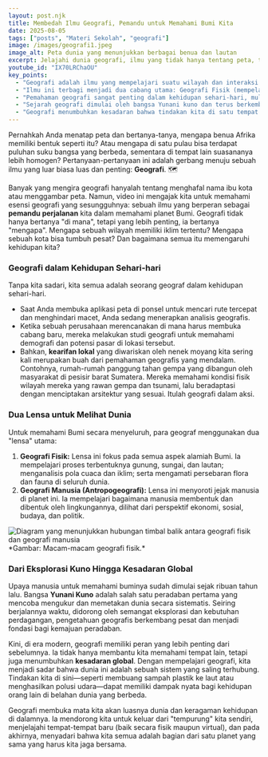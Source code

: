 ```yaml
---
layout: post.njk
title: Membedah Ilmu Geografi, Pemandu untuk Memahami Bumi Kita
date: 2025-08-05
tags: ["posts", "Materi Sekolah", "geografi"]
image: /images/geografi1.jpeg
image_alt: Peta dunia yang menunjukkan berbagai benua dan lautan
excerpt: Jelajahi dunia geografi, ilmu yang tidak hanya tentang peta, tetapi juga tentang memahami interaksi kompleks antara manusia dan lingkungannya. Temukan bagaimana geografi membentuk kearifan lokal dan kesadaran global kita.
youtube_id: "IX70LRChaOU"
key_points:
  - "Geografi adalah ilmu yang mempelajari suatu wilayah dan interaksi antara semua makhluk hidup di dalamnya."
  - "Ilmu ini terbagi menjadi dua cabang utama: Geografi Fisik (mempelajari alam) dan Geografi Manusia (mempelajari dampak manusia terhadap bumi)."
  - "Pemahaman geografi sangat penting dalam kehidupan sehari-hari, mulai dari navigasi, strategi ekonomi, hingga melahirkan kearifan lokal."
  - "Sejarah geografi dimulai oleh bangsa Yunani kuno dan terus berkembang hingga kini untuk menjawab tantangan global."
  - "Geografi menumbuhkan kesadaran bahwa tindakan kita di satu tempat dapat berdampak pada kehidupan di belahan dunia lain."
---
```


Pernahkah Anda menatap peta dan bertanya-tanya, mengapa benua Afrika memiliki bentuk seperti itu? Atau mengapa di satu pulau bisa terdapat puluhan suku bangsa yang berbeda, sementara di tempat lain suasananya lebih homogen? Pertanyaan-pertanyaan ini adalah gerbang menuju sebuah ilmu yang luar biasa luas dan penting: **Geografi**. 🗺️

Banyak yang mengira geografi hanyalah tentang menghafal nama ibu kota atau menggambar peta. Namun, video ini mengajak kita untuk memahami esensi geografi yang sesungguhnya: sebuah ilmu yang berperan sebagai **pemandu perjalanan** kita dalam memahami planet Bumi. Geografi tidak hanya bertanya "di mana", tetapi yang lebih penting, ia bertanya "mengapa". Mengapa sebuah wilayah memiliki iklim tertentu? Mengapa sebuah kota bisa tumbuh pesat? Dan bagaimana semua itu memengaruhi kehidupan kita?

### Geografi dalam Kehidupan Sehari-hari

Tanpa kita sadari, kita semua adalah seorang geograf dalam kehidupan sehari-hari.
* Saat Anda membuka aplikasi peta di ponsel untuk mencari rute tercepat dan menghindari macet, Anda sedang menerapkan analisis geografis.
* Ketika sebuah perusahaan merencanakan di mana harus membuka cabang baru, mereka melakukan studi geografi untuk memahami demografi dan potensi pasar di lokasi tersebut.
* Bahkan, **kearifan lokal** yang diwariskan oleh nenek moyang kita sering kali merupakan buah dari pemahaman geografis yang mendalam. Contohnya, rumah-rumah panggung tahan gempa yang dibangun oleh masyarakat di pesisir barat Sumatera. Mereka memahami kondisi fisik wilayah mereka yang rawan gempa dan tsunami, lalu beradaptasi dengan menciptakan arsitektur yang sesuai. Itulah geografi dalam aksi.

### Dua Lensa untuk Melihat Dunia

Untuk memahami Bumi secara menyeluruh, para geograf menggunakan dua "lensa" utama:

1.  **Geografi Fisik:** Lensa ini fokus pada semua aspek alamiah Bumi. Ia mempelajari proses terbentuknya gunung, sungai, dan lautan; menganalisis pola cuaca dan iklim; serta mengamati persebaran flora dan fauna di seluruh dunia.
2.  **Geografi Manusia (Antropogeografi):** Lensa ini menyoroti jejak manusia di planet ini. Ia mempelajari bagaimana manusia membentuk dan dibentuk oleh lingkungannya, dilihat dari perspektif ekonomi, sosial, budaya, dan politik.

<img title="Interaksi Manusia dan Lingkungan" alt="Diagram yang menunjukkan hubungan timbal balik antara geografi fisik dan geografi manusia" src="/images/geografi2.jpeg">
*Gambar: Macam-macam geografi fisik.*

### Dari Eksplorasi Kuno Hingga Kesadaran Global

Upaya manusia untuk memahami buminya sudah dimulai sejak ribuan tahun lalu. Bangsa **Yunani Kuno** adalah salah satu peradaban pertama yang mencoba mengukur dan memetakan dunia secara sistematis. Seiring berjalannya waktu, didorong oleh semangat eksplorasi dan kebutuhan perdagangan, pengetahuan geografis berkembang pesat dan menjadi fondasi bagi kemajuan peradaban.

Kini, di era modern, geografi memiliki peran yang lebih penting dari sebelumnya. Ia tidak hanya membantu kita memahami tempat lain, tetapi juga menumbuhkan **kesadaran global**. Dengan mempelajari geografi, kita menjadi sadar bahwa dunia ini adalah sebuah sistem yang saling terhubung. Tindakan kita di sini—seperti membuang sampah plastik ke laut atau menghasilkan polusi udara—dapat memiliki dampak nyata bagi kehidupan orang lain di belahan dunia yang berbeda.

Geografi membuka mata kita akan luasnya dunia dan keragaman kehidupan di dalamnya. Ia mendorong kita untuk keluar dari "tempurung" kita sendiri, menjelajahi tempat-tempat baru (baik secara fisik maupun virtual), dan pada akhirnya, menyadari bahwa kita semua adalah bagian dari satu planet yang sama yang harus kita jaga bersama.